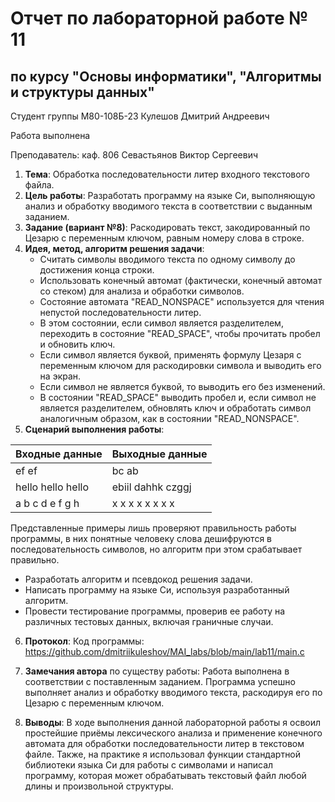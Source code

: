 # Отчет по лабораторной работе № 11
## по курсу "Основы информатики", "Алгоритмы и структуры данных"

Студент группы М80-108Б-23 Кулешов Дмитрий Андреевич

Работа выполнена

Преподаватель: каф. 806 Севастьянов Виктор Сергеевич

1. **Тема**: Обработка последовательности литер входного текстового файла.
2. **Цель работы**: Разработать программу на языке Си, выполняющую анализ и обработку вводимого текста в соответствии с выданным заданием.
3. **Задание (вариант №8)**: Раскодировать текст, закодированный по Цезарю с переменным ключом, равным номеру слова в строке.
4. **Идея, метод, алгоритм решения задачи**: 
   - Считать символы вводимого текста по одному символу до достижения конца строки.
   - Использовать конечный автомат (фактически, конечный автомат со стеком) для анализа и обработки символов.
   - Состояние автомата "READ_NONSPACE" используется для чтения непустой последовательности литер.
   - В этом состоянии, если символ является разделителем, переходить в состояние "READ_SPACE", чтобы прочитать пробел и обновить ключ.
   - Если символ является буквой, применять формулу Цезаря с переменным ключом для раскодировки символа и выводить его на экран.
   - Если символ не является буквой, то выводить его без изменений.
   - В состоянии "READ_SPACE" выводить пробел и, если символ не является разделителем, обновлять ключ и обработать символ аналогичным образом, как в состоянии "READ_NONSPACE".
5. **Сценарий выполнения работы**:

| Входные данные | Выходные данные |
|----------------|-----------------|
| ef ef            | bc ab         | 
| hello hello hello | ebiil dahhk czggj|
| a b c d e f g h   | x x x x x x x x  |

Представленные примеры лишь проверяют правильность работы программы, в них понятные человеку слова дешифруются в последовательность символов, но алгоритм при этом срабатывает правильно.
   - Разработать алгоритм и псевдокод решения задачи.
   - Написать программу на языке Си, используя разработанный алгоритм.
   - Провести тестирование программы, проверив ее работу на различных тестовых данных, включая граничные случаи.
6. **Протокол**: Код программы: https://github.com/dmitriikuleshov/MAI_labs/blob/main/lab11/main.c
7. **Замечания автора** по существу работы: Работа выполнена в соответствии с поставленным заданием. Программа успешно выполняет анализ и обработку вводимого текста, раскодируя его по Цезарю с переменным ключом. 

8. **Выводы**: В ходе выполнения данной лабораторной работы я освоил простейшие приёмы лексического анализа и применение конечного автомата для обработки последовательности литер в текстовом файле. Также, на практике я использовал функции стандартной библиотеки языка Си для работы с символами и написал программу, которая может обрабатывать текстовый файл любой длины и произвольной структуры.
